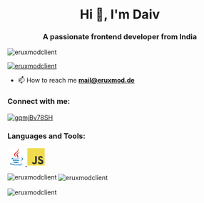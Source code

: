 <h1 align="center">Hi 👋, I'm Daiv</h1>
<h3 align="center">A passionate frontend developer from India</h3>

<p align="left"> <img src="https://komarev.com/ghpvc/?username=eruxmodclient&label=Profile%20views&color=0e75b6&style=flat" alt="eruxmodclient" /> </p>

<p align="left"> <a href="https://github.com/ryo-ma/github-profile-trophy"><img src="https://github-profile-trophy.vercel.app/?username=eruxmodclient" alt="eruxmodclient" /></a> </p>

- 📫 How to reach me **mail@eruxmod.de**

<h3 align="left">Connect with me:</h3>
<p align="left">
<a href="https://discord.gg/gqmjBv78SH" target="blank"><img align="center" src="https://raw.githubusercontent.com/rahuldkjain/github-profile-readme-generator/master/src/images/icons/Social/discord.svg" alt="gqmjBv78SH" height="30" width="40" /></a>
</p>

<h3 align="left">Languages and Tools:</h3>
<p align="left"> <a href="https://www.java.com" target="_blank" rel="noreferrer"> <img src="https://raw.githubusercontent.com/devicons/devicon/master/icons/java/java-original.svg" alt="java" width="40" height="40"/> </a> <a href="https://developer.mozilla.org/en-US/docs/Web/JavaScript" target="_blank" rel="noreferrer"> <img src="https://raw.githubusercontent.com/devicons/devicon/master/icons/javascript/javascript-original.svg" alt="javascript" width="40" height="40"/> </a> </p>

<p><img align="left" src="https://github-readme-stats.vercel.app/api/top-langs?username=eruxmodclient&show_icons=true&locale=en&layout=compact" alt="eruxmodclient" /></p>

<p>&nbsp;<img align="center" src="https://github-readme-stats.vercel.app/api?username=eruxmodclient&show_icons=true&locale=en" alt="eruxmodclient" /></p>

<p><img align="center" src="https://github-readme-streak-stats.herokuapp.com/?user=eruxmodclient&" alt="eruxmodclient" /></p>
